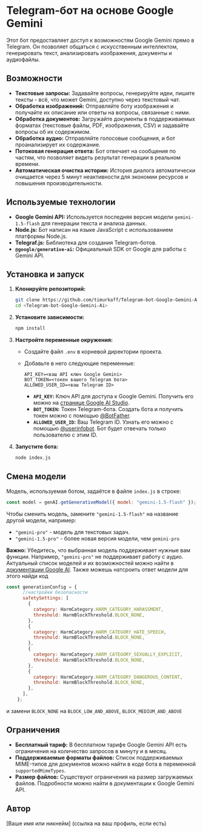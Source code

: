 # Telegram-бот на основе Google Gemini

Этот бот предоставляет доступ к возможностям Google Gemini прямо в Telegram. Он позволяет общаться с искусственным интеллектом, генерировать текст, анализировать изображения, документы и аудиофайлы.

## Возможности

-   **Текстовые запросы:**  Задавайте вопросы, генерируйте идеи, пишите тексты - всё, что может Gemini, доступно через текстовый чат.
-   **Обработка изображений:**  Отправляйте боту изображения и получайте их описание или ответы на вопросы, связанные с ними.
-   **Обработка документов:**  Загружайте документы в поддерживаемых форматах (текстовые файлы, PDF, изображения, CSV) и задавайте вопросы об их содержимом.
-   **Обработка аудио:**  Отправляйте голосовые сообщения, и бот проанализирует их содержание.
-   **Потоковая генерация ответа:**  Бот отвечает на сообщения по частям, что позволяет видеть результат генерации в реальном времени.
-   **Автоматическая очистка истории:**  История диалога автоматически очищается через 5 минут неактивности для экономии ресурсов и повышения производительности.

## Используемые технологии

-   **Google Gemini API:**  Используется последняя версия модели `gemini-1.5-flash` для генерации текста и анализа данных.
-   **Node.js:**  Бот написан на языке JavaScript с использованием платформы Node.js.
-   **Telegraf.js:**  Библиотека для создания Telegram-ботов.
-   **`@google/generative-ai`:**  Официальный SDK от Google для работы с Gemini API.

## Установка и запуск

1. **Клонируйте репозиторий:**

    ```bash
    git clone https://github.com/timurkaff/Telegram-bot-Google-Gemini-Ai.git
    cd <Telegram-bot-Google-Gemini-Ai>
    ```

2. **Установите зависимости:**

    ```bash
    npm install
    ```

3. **Настройте переменные окружения:**

    -   Создайте файл `.env` в корневой директории проекта.
    -   Добавьте в него следующие переменные:

        ```
        API_KEY=<ваш API ключ Google Gemini>
        BOT_TOKEN=<токен вашего Telegram бота>
        ALLOWED_USER_ID=<ваш Telegram ID>
        ```

        -   **`API_KEY`:**  Ключ API для доступа к Google Gemini. Получить его можно на [странице Google AI Studio](https://makersuite.google.com/app/apikey).
        -   **`BOT_TOKEN`:**  Токен Telegram-бота. Создать бота и получить токен можно с помощью [@BotFather](https://telegram.me/BotFather).
        -   **`ALLOWED_USER_ID`:**  Ваш Telegram ID. Узнать его можно с помощью [@userinfobot](https://telegram.me/userinfobot). Бот будет отвечать только пользователю с этим ID.

4. **Запустите бота:**

    ```bash
    node index.js
    ```

## Смена модели

Модель, используемая ботом, задаётся в файле `index.js` в строке:

```javascript
const model = genAI.getGenerativeModel({ model: "gemini-1.5-flash" });
```

Чтобы сменить модель, замените `"gemini-1.5-flash"` на название другой модели, например:

-   `"gemini-pro"` - модель для текстовых задач.
-   `"gemini-1.5-pro"` - более новая версия модели, чем `gemini-pro`

**Важно:** Убедитесь, что выбранная модель поддерживает нужные вам функции. Например, `"gemini-pro"` не поддерживает работу с аудио. Актуальный список моделей и их возможностей можно найти в [документации Google AI](https://ai.google.dev/models/gemini).
Также можешь натсроить ответ модели для этого найди код 
```javascript
const generationConfig = {
      //настройки безопасности
      safetySettings: [
        {
          category: HarmCategory.HARM_CATEGORY_HARASSMENT,
          threshold: HarmBlockThreshold.BLOCK_NONE,
        },
        {
          category: HarmCategory.HARM_CATEGORY_HATE_SPEECH,
          threshold: HarmBlockThreshold.BLOCK_NONE,
        },
        {
          category: HarmCategory.HARM_CATEGORY_SEXUALLY_EXPLICIT,
          threshold: HarmBlockThreshold.BLOCK_NONE,
        },
        {
          category: HarmCategory.HARM_CATEGORY_DANGEROUS_CONTENT,
          threshold: HarmBlockThreshold.BLOCK_NONE,
        },
      ],
    };
```
и замени `BLOCK_NONE` на `BLOCK_LOW_AND_ABOVE`, `BLOCK_MEDIUM_AND_ABOVE`

## Ограничения

-   **Бесплатный тариф:**  В бесплатном тарифе Google Gemini API есть ограничения на количество запросов в минуту и в месяц.
-   **Поддерживаемые форматы файлов:**  Список поддерживаемых MIME-типов для документов можно найти в коде бота в переменной `supportedMimeTypes`.
-   **Размер файлов:**  Существуют ограничения на размер загружаемых файлов. Подробности можно найти в документации к Google Gemini API.

## Автор

[Ваше имя или никнейм] (ссылка на ваш профиль, если есть)
